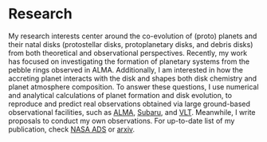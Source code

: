 <span class='anchor' id='-research'></span>
# Research

My research interests center around the co-evolution of (proto) planets and their natal disks (protostellar disks, protoplanetary disks, and debris disks) from both theoretical and observational perspectives. Recently, my work has focused on investigating the formation of planetary systems from the pebble rings observed in ALMA. Additionally, I am interested in how the accreting planet interacts with the disk and shapes both disk chemistry and planet atmosphere composition. To answer these questions, I use numerical and analytical calculations of planet formation and disk evolution, to reproduce and predict real observations obtained via large ground-based observational facilities, such as [ALMA](http://almaobservatory.org/en/home/), [Subaru](https://www.naoj.org/jp/), and [VLT](https://www.eso.org/public/teles-instr/paranal-observatory/vlt/). Meanwhile, I write proposals to conduct my own observations. For up-to-date list of my publication, check [NASA ADS](https://ui.adsabs.harvard.edu/search/p_=0&q=orcid%3A0000-0003-2948-5614&sort=date%20desc%2C%20bibcode%20desc) or [arxiv](https://arxiv.org/search/?query=Jiang%2C+Haochang&searchtype=all).